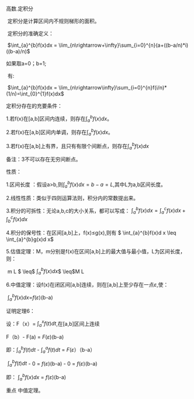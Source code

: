 高数.定积分

​	定积分是计算区间内不规则梯形的面积。

​	定积分的准确定义：

​	$\int_{a}^{b}f(x)dx = \lim_{n\rightarrow+\infty}\sum_{i=0}^{n}(a+((b-a/n)*i)((b-a)/n)$

如果取a=0；b=1;

​	有:

​	$\int_{a}^{b}f(x)dx = \lim_{n\rightarrow\infty}\sum_{i=0}^{n}f(i/n)*(1/n)=\int_{0}^{1}f(x)dx$

定积分存在的充要条件：

1.若f(x)在[a,b]区间内连续，则存在$\int_{a}^{b}f(x)d x$。

2.若f(x)在[a,b]区间内单调，则存在$\int_{a}^{b}f(x)d x$。

3.若f(x)在[a,b]上有界，且只有有限个间断点，则存在$\int_{a}^{b}f(x)d x$

备注：3不可以存在无穷间断点。

性质：

1.区间长度 ：假设a>b,则$\int_{a}^{b}f(x)d x=b-a=L$,其中L为a,b区间长度。

2.线性性质：类似于四则运算法则，积分内的常数提出来。

3.积分的可拆性：无论a,b,c的大小关系，都可以写成：					$\int_{a}^{b}f(x)d x=\int_{a}^{c}f(x)d x+\int_{b}^{c}f(x)d x$

4.积分的保号性：在区间[a,b]上，f(x)$\leq$g(x),则有						$	\int_{a}^{b}f(x)d x \leq \int_{a}^{b}g(x)d x$

5.估值定理：M，m分别是f(x)在区间[a,b]上的最大值与最小值，L为区间长度，则：

​						m L $ \leq$ $\int_{a}^{b}f(x)d x$$ \leq$M L

6.中值定理：设f(x)在闭区间[a,b]连续，则在[a,b]上至少存在一点$\varepsilon$,使：

​						$\int_{a}^{b}f(x)d x$=$f(\varepsilon)$(b-a)

证明定理6：

设：F（x）= $\int_{a}^{x}f(t)d t$,在[a,b]区间上连续

F（b）- F(a) = $F(\varepsilon)$(b-a)

即：$\int_{a}^{b}f(t)d t$ - $\int_{a}^{a}f(t)d t$  = $F(\varepsilon）$（b-a）

​			$\int_{a}^{b}f(t)d t$ - 0 = $f(\varepsilon)$(b-a) - 0 = $f(\varepsilon)$(b-a)

即：  $\int_{a}^{b}f(x)d x$ = $f(\varepsilon)$(b-a)

重点 中值定理。